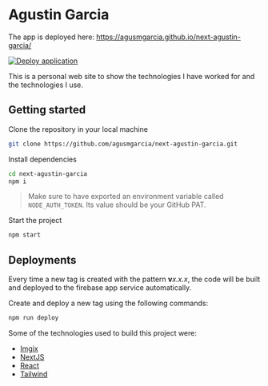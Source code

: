 # Agustin Garcia

The app is deployed here: <https://agusmgarcia.github.io/next-agustin-garcia/>

[![Deploy application](https://github.com/agusmgarcia/next-agustin-garcia/actions/workflows/deploy-app.yml/badge.svg)](https://github.com/agusmgarcia/next-agustin-garcia/actions/workflows/deploy-app.yml)

This is a personal web site to show the technologies I have worked for and the technologies I use.

## Getting started

Clone the repository in your local machine

```bash
git clone https://github.com/agusmgarcia/next-agustin-garcia.git
```

Install dependencies

```bash
cd next-agustin-garcia
npm i
```

> Make sure to have exported an environment variable called `NODE_AUTH_TOKEN`. Its value should be your GitHub PAT.

Start the project

```bash
npm start
```

## Deployments

Every time a new tag is created with the pattern **v**_x.x.x_, the code will be built and deployed to the firebase app service automatically.

Create and deploy a new tag using the following commands:

```bash
npm run deploy
```

Some of the technologies used to build this project were:

- [Imgix](https://imgix.com/)
- [NextJS](https://nextjs.org/)
- [React](https://reactjs.org/)
- [Tailwind](https://tailwindcss.com/)
